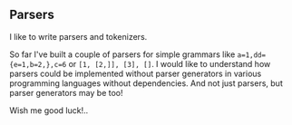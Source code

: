 ## Parsers

I like to write parsers and tokenizers.

So far I've built a couple of parsers for simple grammars like
`a=1,dd={e=1,b=2,},c=6` or `[1, [2,]], [3], []`. I would like to understand how
parsers could be implemented without parser generators in various programming
languages without dependencies. And not just parsers, but parser generators may
be too!

Wish me good luck!..
